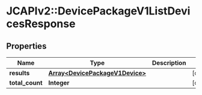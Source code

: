 # JCAPIv2::DevicePackageV1ListDevicesResponse

## Properties
Name | Type | Description | Notes
------------ | ------------- | ------------- | -------------
**results** | [**Array&lt;DevicePackageV1Device&gt;**](DevicePackageV1Device.md) |  | [optional] 
**total_count** | **Integer** |  | [optional] 

